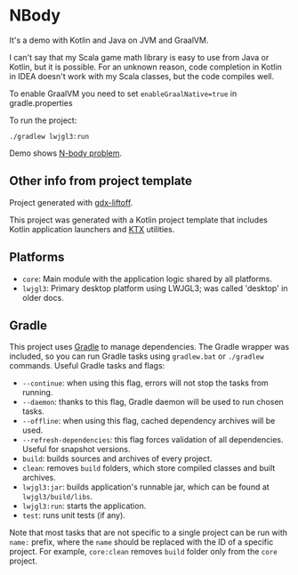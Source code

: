 # NBody

It's a demo with Kotlin and Java on JVM and GraalVM.

I can't say that my Scala game math library is easy to use from Java or Kotlin, but it is possible.
For an unknown reason, code completion in Kotlin in IDEA doesn't work with my Scala classes, but the code compiles well.

To enable GraalVM you need to set `enableGraalNative=true` in gradle.properties

To run the project:
```
./gradlew lwjgl3:run
```

Demo shows [N-body problem](https://en.wikipedia.org/wiki/N-body_problem).

## Other info from project template

Project generated with [gdx-liftoff](https://github.com/libgdx/gdx-liftoff).

This project was generated with a Kotlin project template that includes Kotlin application launchers and [KTX](https://libktx.github.io/) utilities.

## Platforms

- `core`: Main module with the application logic shared by all platforms.
- `lwjgl3`: Primary desktop platform using LWJGL3; was called 'desktop' in older docs.

## Gradle

This project uses [Gradle](https://gradle.org/) to manage dependencies.
The Gradle wrapper was included, so you can run Gradle tasks using `gradlew.bat` or `./gradlew` commands.
Useful Gradle tasks and flags:

- `--continue`: when using this flag, errors will not stop the tasks from running.
- `--daemon`: thanks to this flag, Gradle daemon will be used to run chosen tasks.
- `--offline`: when using this flag, cached dependency archives will be used.
- `--refresh-dependencies`: this flag forces validation of all dependencies. Useful for snapshot versions.
- `build`: builds sources and archives of every project.
- `clean`: removes `build` folders, which store compiled classes and built archives.
- `lwjgl3:jar`: builds application's runnable jar, which can be found at `lwjgl3/build/libs`.
- `lwjgl3:run`: starts the application.
- `test`: runs unit tests (if any).

Note that most tasks that are not specific to a single project can be run with `name:` prefix, where the `name` should be replaced with the ID of a specific project.
For example, `core:clean` removes `build` folder only from the `core` project.
